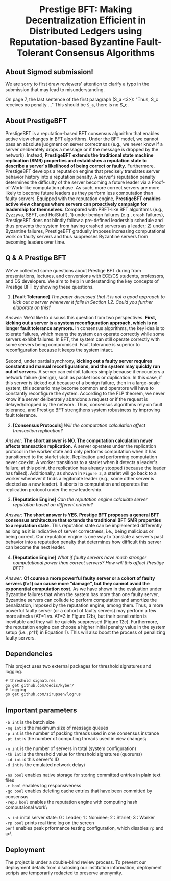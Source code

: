 <h1 align="center"> Prestige BFT: Making Decentralization Efficient in Distributed Ledgers using Reputation-based Byzantine Fault-Tolerant Consensus Algorithms  </h1>

## About Sigmod submission!

We are sorry to first draw reviewers' attention to clarify a typo in the submission that may lead to misunderstanding.

On page 7, the last sentence of the first paragraph (S_a <3>): "Thus, S_c receives no penalty ..." This should be `S_a`, there is no S_c.

## About PrestigeBFT

PrestigeBFT is a reputation-based BFT consensus algorithm that enables active view changes in BFT algorithms. Under the BFT model, we cannot pass an absolute judgment on server correctness (e.g., we never know if a server deliberately drops a message or if the message is dropped by the network). Instead, **PrestigeBFT extends the traditional state machine replication (SMR) properties and establishes a reputation state to describe a server's likelihood of being correct or faulty.** Furthermore, PrestigeBFT develops a reputation engine that precisely translates server behavior history into a reputation penalty. A server's reputation penalty determines the difficulty of the server becoming a future leader via a Proof-of-Work-like computation phase. As such, more correct servers are more likely to become future leaders as they perform less computation than faulty servers. Equipped with the reputation engine, **PrestigeBFT enables active view changes where servers can proactively campaign for leadership for themselves.** Compared with PBFT-like BFT algorithms (e.g., Zyzzyva, SBFT, and HotStuff), 1) under benign failures (e.g., crash failures), PrestigeBFT does not blindly follow a pre-defined leadership schedule and thus prevents the system from having crashed servers as a leader; 2) under Byzantine failures, PrestigeBFT gradually imposes increasing computational work on faulty servers and thus suppresses Byzantine servers from becoming leaders over time.

## Q & A Prestige BFT
We've collected some questions about Prestige BFT during from presentations, lectures, and conversions with ECE/CS students, professors, and DS developers. We aim to help in understanding the key concepts of Prestige BFT by showing these questions.

1. **[Fault Tolerance]** *The paper discussed that it is not a good approach to kick out a server whenever it fails in Section 1.2. Could you further elaborate on this?*

*Answer:* We'd like to discuss this question from two perspectives. **First, kicking out a server is a system reconfiguration approach, which is no longer fault tolerance anymore.** In consensus algorithms, the key idea is to tolerate failures, which means the system can operate correctly while some servers exhibit failures. In BFT, the system can still operate correctly with some servers being compromised. Fault tolerance is superior to reconfiguration because it keeps the system intact.\
\
Second, under partial synchrony, **kicking out a faulty server requires constant and manual reconfigurations, and the system may quickly run out of servers.** A server can exhibit failures simply because it encounters a network failure (benign), such as packet loss or duplication. In this case, if this server is kicked out because of a benign failure, then in a large-scale system, this scenario may become common and operators will have to constantly reconfigure the system. According to the FLP theorem, we never know if a server deliberately abandons a request or if the request is delayed/dropped by the network. Thus, consensus algorithms rely on fault tolerance, and Prestige BFT strengthens system robustness by improving fault tolerance.

2. **[Consensus Protocols]** *Will the computation calculation affect transaction replication?*

*Answer:* **The short answer is NO. The computation calculation never affects transaction replication.** A server operates under the replication protocol in the worker state and only performs computation when it has transitioned to the starlet state. Replication and performing computation never coexist. A worker transitions to a starlet when it detects a leader's failure; at this point, the replication has already stopped (because the leader has failed). Additionally, as shown in `Figure 3`, a starlet will go back to a worker whenever it finds a legitimate leader (e.g., some other server is elected as a new leader). It aborts its computation and operates the replication protocol under the new leadership.

3. **[Reputation Engine]** *Can the reputation engine calculate server reputation based on different criteria?*

*Answer:* **The short answer is YES. Prestige BFT proposes a general BFT consensus architecture that extends the traditional BFT SMR properties to a reputation state.** This reputation state can be implemented differently as long as it is indicative of server correctness, i.e., being malicious or being correct. Our reputation engine is one way to translate a server's past behavior into a reputation penalty that determines how difficult this server can become the next leader.

4. **[Reputation Engine]** *What if faulty servers have much stronger computational power than correct servers? How will this affect Prestige BFT?*

*Answer:* **Of course a more powerful faulty server or a cohort of faulty servers (f>1) can cause more "damage", but they cannot avoid the exponential computation cost.** As we have shown in the evaluation under Byzantine failures that when the system has more than one faulty server, Byzantine servers can collude to perform computation and amortize the penalization, imposed by the reputation engine, among them. Thus, a more powerful faulty server (or a cohort of faulty servers) may perform a few more attacks (AT=1 vs. AT=3 in Figure 12b), but their penalization is inevitable and they will be quickly suppressed (Figure 12c). Furthermore, the reputation engine can choose a higher initial penalty value in the system setup (i.e., p^(1) in Equation 1). This will also boost the process of penalizing faulty servers.

## Dependencies
This project uses two external packages for threshold signatures and logging.

    # threshold signatures
    go get github.com/dedis/kyber/
    # logging
    go get github.com/sirupsen/logrus


## Important parameters

`-b int` is the batch size\
`-mq int` is the maximum size of message queues\
`-p int` is the number of packing threads used in one consensus instance\
`-pt int` is the number of computing threads used in view changes\

`-n int` is the number of servers in total (system configuration)\
`-th int` is the threshold value for threshold signatures (quorums)\
`-id int` is this server's ID\
`-d int` is the emulated network delay\

`-ns bool` enables native storage for storing committed entries in plain text files\
`-r bool` enables log responsiveness\
`-gc bool` enables deleting cache entries that have been committed by consensus\
`-repu bool` enables the reputation engine with computing hash computaional work\

`-s int` inital server state: 0 : Leader;  1 : Nominee; 2 : Starlet; 3 : Worker\
`-rp bool` prints real time log on the screen\
`perf` enables peak prformance testing configuration, which disables `rp` and `gc`\

## Deployment
The project is under a double-blind review process. To prevent our deployment details from disclosing our institution information, deployment scripts are temporarily redacted to preserve anonymity.